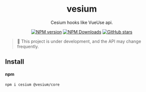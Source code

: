<h1 align="center">vesium</h1>

<p align="center">Cesium hooks like VueUse api.</p>

<p align="center">
<a href="https://www.npmjs.com/package/@vesium/core" target="__blank"><img src="https://img.shields.io/npm/v/@vesium/core?color=a1b858&label=" alt="NPM version"></a>
<a href="https://www.npmjs.com/package/@vesium/core" target="__blank"><img alt="NPM Downloads" src="https://img.shields.io/npm/dm/@vesium/core?color=50a36f&label="></a>
<a href="https://github.com/GeoVueJS/vesium" target="__blank"><img alt="GitHub stars" src="https://img.shields.io/github/stars/GeoVueJS/vesium?style=social"></a>

</p>

> 🚧 This project is under development, and the API may change frequently.

## Install

#### npm

```bash
npm i cesium @vesium/core
```
